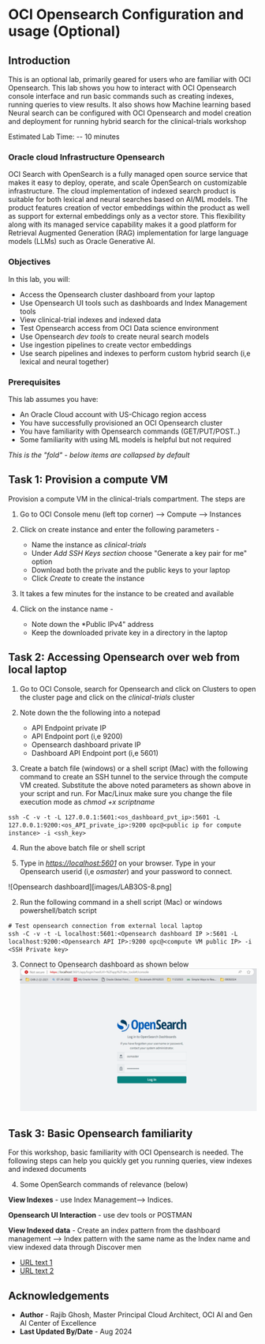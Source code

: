 # OCI Opensearch Configuration and usage (Optional)

## Introduction

This is an optional lab, primarily geared for users who are familiar with OCI Opensearch. This lab shows you how to interact with OCI Opensearch console interface and run basic commands such as creating indexes, running queries to view results. It also shows how Machine learning based Neural search can be configured with OCI Opensearch and model creation and deployment for running hybrid search for the clinical-trials workshop

Estimated Lab Time: -- 10 minutes

### Oracle cloud Infrastructure Opensearch

OCI Search with OpenSearch is a fully managed open source service that makes it easy to deploy, operate, and scale OpenSearch on customizable infrastructure. The cloud implementation of indexed search product is suitable for both lexical and neural searches based on AI/ML models. The product features creation of vector embeddings within the product as well as support for external embeddings only as a vector store. This flexibility along with its managed service capability makes it a good platform for Retrieval Augmented Generation (RAG) implementation for large language models (LLMs) such as Oracle Generative AI.

### Objectives

In this lab, you will:

* Access the Opensearch cluster dashboard from your laptop
* Use Opensearch UI tools such as dashboards and Index Management tools
* View clinical-trial indexes and indexed data
* Test Opensearch access from OCI Data science environment
* Use Opensearch *dev tools* to create neural search models
* Use ingestion pipelines to create vector embeddings
* Use search pipelines and indexes to perform custom hybrid search (i,e lexical and neural together)

### Prerequisites

This lab assumes you have:

* An Oracle Cloud account with US-Chicago region access
* You have successfully provisioned an OCI Opensearch cluster
* You have familiarity with Opensearch commands (GET/PUT/POST..)
* Some familiarity with using ML models is helpful but not required

*This is the "fold" - below items are collapsed by default*

## Task 1: Provision a compute VM

Provision a compute VM in the clinical-trials compartment. The steps are

1. Go to OCI Console menu (left top corner) --> Compute --> Instances

2. Click on create instance and enter the following parameters -
   * Name the instance as *clinical-trials*
   * Under *Add SSH Keys section* choose "Generate a key pair for me" option
   * Download both the private and the public keys to your laptop
   * Click *Create* to create the instance

3. It takes a few minutes for the instance to be created and available

4. Click on the instance name -
   * Note down the *Public IPv4" address
   * Keep the downloaded private key in a directory in the laptop

## Task 2: Accessing Opensearch over web from local laptop

1. Go to OCI Console, search for Opensearch and click on Clusters to open the cluster page and click on the *clinical-trials* cluster

2. Note down the the following into a notepad
   * API Endpoint private IP
   * API Endpoint port (i,e 9200)
   * Opensearch dashboard private IP
   * Dashboard API Endpoint port (i,e 5601)

3. Create a batch file (windows) or a shell script (Mac) with the following command to create an SSH tunnel to the service through the compute VM created.  Substitute the above noted parameters as shown above in your script and run. For Mac/Linux make sure you change the file execution mode as *chmod +x scriptname*
```
ssh -C -v -t -L 127.0.0.1:5601:<os_dashboard_pvt_ip>:5601 -L 127.0.0.1:9200:<os_API_private_ip>:9200 opc@<public ip for compute instance> -i <ssh_key>
```

4. Run the above batch file or shell script

5. Type in *<https://localhost:5601>* on your browser. Type in your Opensearch userid (i,e *osmaster*) and your password to connect.

  ![Opensearch dashboard][images/LAB3OS-8.png]

2. Run the following command in a shell script (Mac) or windows powershell/batch script

```
# Test opensearch connection from external local laptop
ssh -C -v -t -L localhost:5601:<Opensearch dashboard IP >:5601 -L localhost:9200:<Opensearch API IP>:9200 opc@<compute VM public IP> -i <SSH Private key>
```

3. Connect to Opensearch dashboard as shown below
 ![Image alt text][def]


## Task 3: Basic Opensearch familiarity

For this workshop, basic familiarity with OCI Opensearch is needed. The following steps can help you quickly get you running queries, view indexes and indexed documents

4. Some OpenSearch commands of relevance (below)
  
  **View Indexes** - use Index Management--> Indices.
  
  **Opensearch UI Interaction** - use dev tools or POSTMAN
  
  **View Indexed data** - Create an index pattern from the dashboard management --> Index pattern with the same name as the Index name and view indexed data through Discover men

* [URL text 1](http://docs.oracle.com)
* [URL text 2](http://docs.oracle.com)

## Acknowledgements

* **Author** - Rajib Ghosh, Master Principal Cloud Architect, OCI AI and Gen AI Center of Excellence
* **Last Updated By/Date** - Aug 2024


[def]: images/LAB3OS-8.png